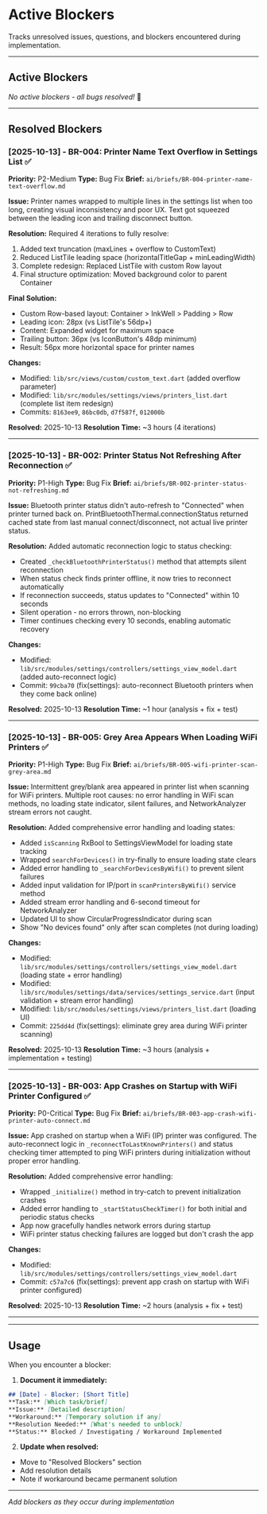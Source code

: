 # Active Blockers

Tracks unresolved issues, questions, and blockers encountered during implementation.

---

## Active Blockers

_No active blockers - all bugs resolved!_ 🎉

---

## Resolved Blockers

### [2025-10-13] - BR-004: Printer Name Text Overflow in Settings List ✅

**Priority:** P2-Medium
**Type:** Bug Fix
**Brief:** `ai/briefs/BR-004-printer-name-text-overflow.md`

**Issue:**
Printer names wrapped to multiple lines in the settings list when too long, creating visual inconsistency and poor UX. Text got squeezed between the leading icon and trailing disconnect button.

**Resolution:**
Required 4 iterations to fully resolve:
1. Added text truncation (maxLines + overflow to CustomText)
2. Reduced ListTile leading space (horizontalTitleGap + minLeadingWidth)
3. Complete redesign: Replaced ListTile with custom Row layout
4. Final structure optimization: Moved background color to parent Container

**Final Solution:**
- Custom Row-based layout: Container > InkWell > Padding > Row
- Leading icon: 28px (vs ListTile's 56dp+)
- Content: Expanded widget for maximum space
- Trailing button: 36px (vs IconButton's 48dp minimum)
- Result: 56px more horizontal space for printer names

**Changes:**
- Modified: `lib/src/views/custom/custom_text.dart` (added overflow parameter)
- Modified: `lib/src/modules/settings/views/printers_list.dart` (complete list item redesign)
- Commits: `8163ee9`, `86bc0db`, `d7f587f`, `012000b`

**Resolved:** 2025-10-13
**Resolution Time:** ~3 hours (4 iterations)

---

### [2025-10-13] - BR-002: Printer Status Not Refreshing After Reconnection ✅

**Priority:** P1-High
**Type:** Bug Fix
**Brief:** `ai/briefs/BR-002-printer-status-not-refreshing.md`

**Issue:**
Bluetooth printer status didn't auto-refresh to "Connected" when printer turned back on. PrintBluetoothThermal.connectionStatus returned cached state from last manual connect/disconnect, not actual live printer status.

**Resolution:**
Added automatic reconnection logic to status checking:
- Created `_checkBluetoothPrinterStatus()` method that attempts silent reconnection
- When status check finds printer offline, it now tries to reconnect automatically
- If reconnection succeeds, status updates to "Connected" within 10 seconds
- Silent operation - no errors thrown, non-blocking
- Timer continues checking every 10 seconds, enabling automatic recovery

**Changes:**
- Modified: `lib/src/modules/settings/controllers/settings_view_model.dart` (added auto-reconnect logic)
- Commit: `99cba70` (fix(settings): auto-reconnect Bluetooth printers when they come back online)

**Resolved:** 2025-10-13
**Resolution Time:** ~1 hour (analysis + fix + test)

---

### [2025-10-13] - BR-005: Grey Area Appears When Loading WiFi Printers ✅

**Priority:** P1-High
**Type:** Bug Fix
**Brief:** `ai/briefs/BR-005-wifi-printer-scan-grey-area.md`

**Issue:**
Intermittent grey/blank area appeared in printer list when scanning for WiFi printers. Multiple root causes: no error handling in WiFi scan methods, no loading state indicator, silent failures, and NetworkAnalyzer stream errors not caught.

**Resolution:**
Added comprehensive error handling and loading states:
- Added `isScanning` RxBool to SettingsViewModel for loading state tracking
- Wrapped `searchForDevices()` in try-finally to ensure loading state clears
- Added error handling to `_searchForDevicesByWifi()` to prevent silent failures
- Added input validation for IP/port in `scanPrintersByWifi()` service method
- Added stream error handling and 6-second timeout for NetworkAnalyzer
- Updated UI to show CircularProgressIndicator during scan
- Show "No devices found" only after scan completes (not during loading)

**Changes:**
- Modified: `lib/src/modules/settings/controllers/settings_view_model.dart` (loading state + error handling)
- Modified: `lib/src/modules/settings/data/services/settings_service.dart` (input validation + stream error handling)
- Modified: `lib/src/modules/settings/views/printers_list.dart` (loading UI)
- Commit: `225dd4d` (fix(settings): eliminate grey area during WiFi printer scanning)

**Resolved:** 2025-10-13
**Resolution Time:** ~3 hours (analysis + implementation + testing)

---

### [2025-10-13] - BR-003: App Crashes on Startup with WiFi Printer Configured ✅

**Priority:** P0-Critical
**Type:** Bug Fix
**Brief:** `ai/briefs/BR-003-app-crash-wifi-printer-auto-connect.md`

**Issue:**
App crashed on startup when a WiFi (IP) printer was configured. The auto-reconnect logic in `_reconnectToLastKnownPrinters()` and status checking timer attempted to ping WiFi printers during initialization without proper error handling.

**Resolution:**
Added comprehensive error handling:
- Wrapped `_initialize()` method in try-catch to prevent initialization crashes
- Added error handling to `_startStatusCheckTimer()` for both initial and periodic status checks
- App now gracefully handles network errors during startup
- WiFi printer status checking failures are logged but don't crash the app

**Changes:**
- Modified: `lib/src/modules/settings/controllers/settings_view_model.dart`
- Commit: `c57a7c6` (fix(settings): prevent app crash on startup with WiFi printer configured)

**Resolved:** 2025-10-13
**Resolution Time:** ~2 hours (analysis + fix + test)

---

---

## Usage

When you encounter a blocker:

1. **Document it immediately:**
```markdown
## [Date] - Blocker: [Short Title]
**Task:** [Which task/brief]
**Issue:** [Detailed description]
**Workaround:** [Temporary solution if any]
**Resolution Needed:** [What's needed to unblock]
**Status:** Blocked / Investigating / Workaround Implemented
```

2. **Update when resolved:**
- Move to "Resolved Blockers" section
- Add resolution details
- Note if workaround became permanent solution

---

_Add blockers as they occur during implementation_
